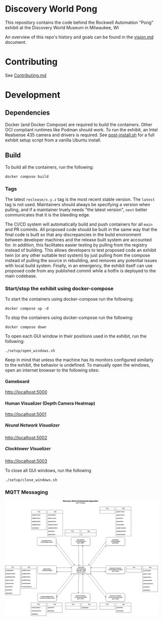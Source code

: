 # Discovery World Pong
This repository contains the code behind the Rockwell Automation "Pong" exhibit at the Discovery World Museum in Milwaukee, WI

An overview of this repo's history and goals can be found in the [vision.md](/docs/API/overview/vision.md) document.

# Contributing
See [Contributing.md](/docs/CONTRIBUTING.md)

# Development
## Dependencies
Docker (and Docker Compose) are required to build the containers.
Other OCI compliant runtimes like Podman should work.
To run the exhibit, an Intel Realsense 435 camera and drivers is required.
See [post-install.sh](setup/post-install.sh) for a full exhibit setup script from a vanilla Ubuntu install.

## Build
To build all the containers, run the following:
```
docker compose build
```

### Tags
The latest `reslease/x.y.z` tag is the most recent stable version. 
The `latest` tag is not used.
Maintainers should always be specifying a version when pulling, and if a maintainer truely needs
"the latest version", `next` better communicates that it is the bleeding edge.

The CI/CD system will automatically build and push containers for all `main` and PR commits.
All proposed code should be built in the same way that the final code is built so that any 
discrepancies in the build environment between developer machines and the release built system are 
accounted for.
In addition, this facilitates easier testing by pulling from the registry instead of building. 
This allows developers to test proposed code an exhibit twin (or any other suitable test system) by
just pulling from the compose instead of pulling the source in rebuilding, and removes any potential
issues with local build system.
Finally, in an emergency, the exhibit itself can use proposed code from any published commit while a
hotfix is deployed to the main codebase.


### Start/stop the exhibit using docker-compose
To start the containers using docker-compose run the following:
```
docker compose up -d
```
To stop the containers using docker-compose run the following:
```
docker compose down
```

To open each GUI window in their positions used in the exhibit, run the following:
```
./setup/open_windows.sh
```
Keep in mind that unless the machine has its monitors configured similarly to the exhibit, the behavior is undefined.
To manually open the windows, open an internet browser to the following sites:
#### Gameboard
[http://localhost:5000](http://localhost:5000)
#### Human Visualizer (Depth Camera Heatmap)
[http://localhost:5001](http://localhost:5001)
##### Neural Network Visualizer
[http://localhost:5002](http://localhost:5002)
##### Clocktower Visualizer
[http://localhost:5003](http://localhost:5003)

To close all GUI windows, run the following
```
./setup/close_windows.sh
```


### MQTT Messaging
![MQTT Messaging Diagram](/docs/assets/mqtt_messaging_diagram.png "MQTT Messaging Diagram")